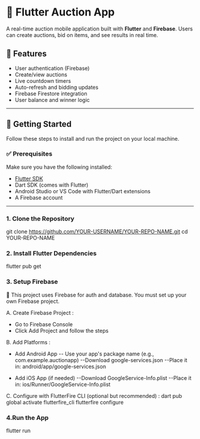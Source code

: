 # 🛒 Flutter Auction App

A real-time auction mobile application built with **Flutter** and **Firebase**. Users can create auctions, bid on items, and see results in real time.

## 📲 Features

- User authentication (Firebase)
- Create/view auctions
- Live countdown timers
- Auto-refresh and bidding updates
- Firebase Firestore integration
- User balance and winner logic

---

## 🚀 Getting Started

Follow these steps to install and run the project on your local machine.

### ✅ Prerequisites

Make sure you have the following installed:

- [Flutter SDK](https://docs.flutter.dev/get-started/install)
- Dart SDK (comes with Flutter)
- Android Studio or VS Code with Flutter/Dart extensions
- A Firebase account

---

### 1. Clone the Repository
git clone https://github.com/YOUR-USERNAME/YOUR-REPO-NAME.git
cd YOUR-REPO-NAME

### 2. Install Flutter Dependencies
flutter pub get

### 3. Setup Firebase
🔐 This project uses Firebase for auth and database. You must set up your own Firebase project.

  A. Create Firebase Project :
  - Go to Firebase Console
  - Click Add Project and follow the steps
  
  B. Add Platforms :
  - Add Android App
    -- Use your app's package name (e.g., com.example.auctionapp)
    --Download google-services.json
    --Place it in: android/app/google-services.json
  
  - Add iOS App (if needed)
    --Download GoogleService-Info.plist
    --Place it in: ios/Runner/GoogleService-Info.plist
  
  C. Configure with FlutterFire CLI (optional but recommended) :
    dart pub global activate flutterfire_cli
    flutterfire configure
  
  ### 4.Run the App
  flutter run

